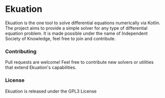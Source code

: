 # Ekuation
Ekuation is the one tool to solve differential equations numerically via Kotlin. The project aims to provide a simple solver for any type of differential equation problem. It is made possible under the name of Independent Society of Knowledge, feel free to join and contribute.

### Contributing
Pull requests are welcome! Feel free to contribute new solvers or utilities that extend Ekuation's capabilities.

### License
Ekuation is released under the GPL3 License

